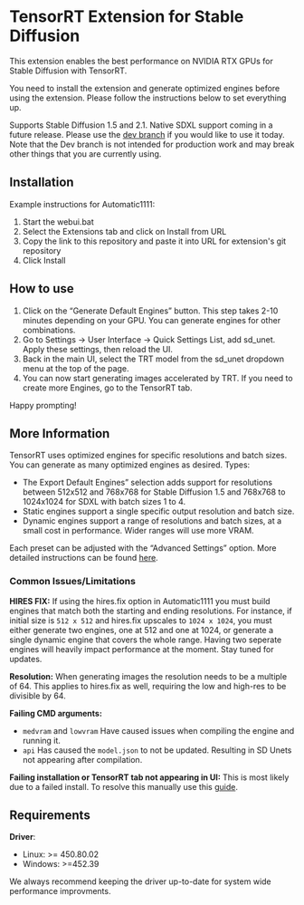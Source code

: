 # TensorRT Extension for Stable Diffusion 

This extension enables the best performance on NVIDIA RTX GPUs for Stable Diffusion with TensorRT. 

You need to install the extension and generate optimized engines before using the extension. Please follow the instructions below to set everything up. 

Supports Stable Diffusion 1.5 and 2.1. Native SDXL support coming in a future release. Please use the [dev branch](https://github.com/AUTOMATIC1111/stable-diffusion-webui/tree/dev) if you would like to use it today. Note that the Dev branch is not intended for production work and may break other things that you are currently using.

## Installation

Example instructions for Automatic1111:

1. Start the webui.bat
2. Select the Extensions tab and click on Install from URL
3. Copy the link to this repository and paste it into URL for extension's git repository
4. Click Install

## How to use

1. Click on the “Generate Default Engines” button. This step takes 2-10 minutes depending on your GPU. You can generate engines for other combinations. 
2. Go to Settings → User Interface → Quick Settings List, add sd_unet. Apply these settings, then reload the UI.
3. Back in the main UI, select the TRT model from the sd_unet dropdown menu at the top of the page. 
4. You can now start generating images accelerated by TRT. If you need to create more Engines, go to the TensorRT tab. 

Happy prompting!

## More Information

TensorRT uses optimized engines for specific resolutions and batch sizes. You can generate as many optimized engines as desired. Types:

- The Export Default Engines” selection adds support for resolutions between 512x512 and 768x768 for Stable Diffusion 1.5 and 768x768 to 1024x1024 for SDXL with batch sizes 1 to 4.
- Static engines support a single specific output resolution and batch size. 
- Dynamic engines support a range of resolutions and batch sizes, at a small cost in performance. Wider ranges will use more VRAM. 

Each preset can be adjusted with the “Advanced Settings” option. More detailed instructions can be found [here](https://nvidia.custhelp.com/app/answers/detail/a_id/5487/~/tensorrt-extension-for-stable-diffusion-web-ui).

### Common Issues/Limitations

**HIRES FIX:** If using the hires.fix option in Automatic1111 you must build engines that match both the starting and ending resolutions. For instance, if initial size is `512 x 512` and hires.fix upscales to `1024 x 1024`, you must either generate two engines, one at 512 and one at 1024, or generate a single dynamic engine that covers the whole range.
Having two seperate engines will heavily impact performance at the moment. Stay tuned for updates.

**Resolution:** When generating images the resolution needs to be a multiple of 64. This applies to hires.fix as well, requiring the low and high-res to be divisible by 64.

**Failing CMD arguments:**

- `medvram` and `lowvram` Have caused issues when compiling the engine and running it.
- `api` Has caused the `model.json` to not be updated. Resulting in SD Unets not appearing after compilation.

**Failing installation or TensorRT tab not appearing in UI:** This is most likely due to a failed install. To resolve this manually use this [guide](https://github.com/NVIDIA/Stable-Diffusion-WebUI-TensorRT/issues/27#issuecomment-1767570566).

## Requirements

**Driver**:

- Linux: >= 450.80.02
- Windows: >=452.39

We always recommend keeping the driver up-to-date for system wide performance improvments.